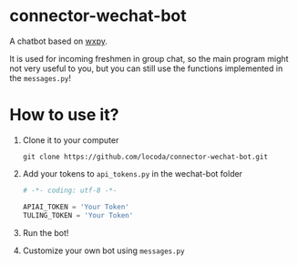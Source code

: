 # connector-wechat-bot
A chatbot based on [wxpy](https://github.com/youfou/wxpy).

It is used for incoming freshmen in group chat, so the main program might not very useful to you, but you can still use the functions implemented in the `messages.py`!



# How to use it?

1. Clone it to your computer 

   ```shell
   git clone https://github.com/locoda/connector-wechat-bot.git
   ```

2. Add your tokens to `api_tokens.py` in the wechat-bot folder

   ```python
   # -*- coding: utf-8 -*-

   APIAI_TOKEN = 'Your Token'
   TULING_TOKEN = 'Your Token'
   ```

3.  Run the bot!

4. Customize your own bot using `messages.py`

